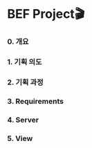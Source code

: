 # BEF Project🎬

### 0. 개요

 

### 1. 기획 의도



### 2. 기획 과정



### 3. Requirements



### 4. Server



### 5. View





